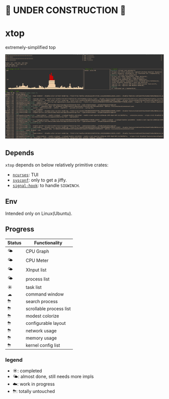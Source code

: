 # 🚧 UNDER CONSTRUCTION 🚧

# xtop 

extremely-simplified top

![log3](./images/log3.png)


## Depends

`xtop` depends on below relatively primitive crates:
- [`ncurses`](https://github.com/jeaye/ncurses-rs): TUI
- [`sysconf`](https://github.com/zerocostgoods/sysconf.rs): only to get a jiffy.
- [`signal-hook`](https://github.com/vorner/signal-hook): to handle `SIGWINCH`.

## Env

Intended only on Linux(Ubuntu).

## Progress

| Status | Functionality |
| ------------- | ------------- |
| 🌤 | CPU Graph |
| 🌤 | CPU Meter |
| 🌤 | XInput list |
| 🌤 | process list |
| ☀ | task list |
| ☁ | command window |
| ⛈ | search process |
| ⛈ | scrollable process list |
| ⛈ | modest colorize |
| ⛈ | configurable layout |
| ⛈ | network usage |
| ⛈ | memory usage |
| ⛈ | kernel config list |


### legend

- ☀️: completed
- 🌤: almost done, still needs more impls 
- ☁️: work in progress
- ⛈: totally untouched
